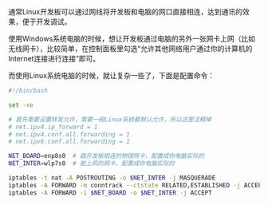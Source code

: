 通常Linux开发板可以通过网线将开发板和电脑的网口直接相连，达到通讯的效果，便于开发调试。

使用Windows系统电脑的时候，想让开发板通过电脑的另外一张网卡上网（比如无线网卡），比较简单，在控制面板里勾选“允许其他网络用户通过你的计算机的Internet连接进行连接”即可。

而使用Linux系统电脑的时候，就让复杂一些了，下面是配置命令：

```bash
#!/bin/bash

set -xe

# 首先需要设置转发允许，需要一般Linux系统都默认允许，所以这里注释掉
# net.ipv4.ip_forward = 1
# net.ipv4.conf.all.forwarding = 1
# net.ipv6.conf.all.forwarding = 1

NET_BOARD=enp8s0  # 跟开发板相连的物理网卡，配置成你电脑实际的
NET_INTER=wlp7s0  # 能上网的网卡，配置成你电脑实际的

iptables -t nat -A POSTROUTING -o $NET_INTER -j MASQUERADE
iptables -A FORWARD -m conntrack --ctstate RELATED,ESTABLISHED -j ACCEPT
iptables -A FORWARD -i $NET_BOARD -o $NET_INTER -j ACCEPT
```
